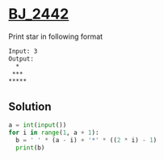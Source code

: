 # [BJ_2442](https://acmicpc.net/problem/2442)

Print star in following format

```txt
Input: 3
Output:
  *
 ***
*****
```

## Solution

```py
a = int(input())
for i in range(1, a + 1):
  b = ' ' * (a - i) + '*' * ((2 * i) - 1)
  print(b)
```
